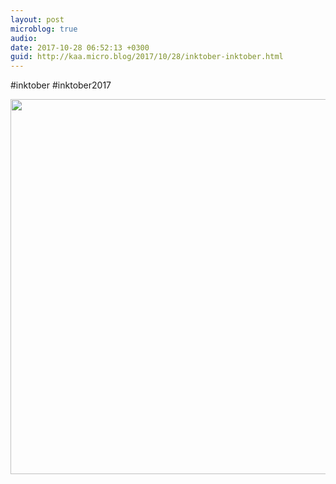 ```yaml
---
layout: post
microblog: true
audio: 
date: 2017-10-28 06:52:13 +0300
guid: http://kaa.micro.blog/2017/10/28/inktober-inktober.html
---
```

#inktober #inktober2017

<img src="https://micro.kaa.bz/uploads/2018/d8347f126c.jpg" width="600" height="600" />
